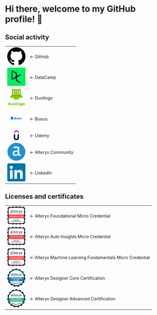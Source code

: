 # Hi there, welcome to my GitHub profile! 👋

## Social activity

<table>
    <tr>
        <td>
            <a href="https://github.com/Szymon-Czuszek">
                <img src="Pictures/GitHub.png" width="60" alt="GitHub Logo"/>
            </a>
        </td>
        <td>
            &#8592; GitHub
        </td>
    </tr>
    <tr>
        <td>
            <a href="https://www.datacamp.com/portfolio/szymon-72c344f3-007c-4d4e-98e4-1a08eb1ec2b6">
                <img src="Pictures/DataCamp.png" width="60" alt="DataCamp Logo"/>
            </a>
        </td>
        <td>
            &#8592; DataCamp
        </td>
    </tr>
    <tr>
        <td>
            <a href="https://www.duolingo.com/profile/SzymonCzus">
                <img src="Pictures/Duolingo.png" width="60" alt="Duolingo Logo"/>
            </a>
        </td>
        <td>
            &#8592; Duolingo
        </td>
    </tr>
    <tr>
        <td>
            <a href="https://www.busuu.com/dashboard/profile/89026859/progress">
                <img src="Pictures/Busuu.png" width="60" alt="Busuu Logo"/>
            </a>
        </td>
        <td>
            &#8592; Busuu
        </td>
    </tr>
    <tr>
        <td>
            <a href="https://www.udemy.com/user/szymon-czuszek/">
                <img src="Pictures/Udemy.png" width="60" alt="Udemy Logo"/>
            </a>
        </td>
        <td>
            &#8592; Udemy
        </td>
    </tr>
    <tr>
        <td>
            <a href="https://community.alteryx.com/t5/user/viewprofilepage/user-id/401608">
                <img src="Pictures/Alteryx.png" width="60" alt="Alteryx Logo"/>
            </a>
        </td>
        <td>
            &#8592; Alteryx Community
        </td>
    </tr>
    <tr>
        <td>
            <a href="https://www.linkedin.com/in/szymon-czuszek/">
                <img src="Pictures/LinkedIn.png" width="60" alt="LinkedIn Logo"/>
            </a>
        </td>
        <td>
            &#8592; LinkedIn
        </td>
    </tr>
</table>

## Licenses and certificates

<table>
    <tr>
        <td>
            <a href="https://www.credly.com/badges/d9d1fd80-b934-47a1-a49a-02401b1efab2">
                <img src="Pictures/alteryx-foundational-micro-credential.png" width="60" alt="Alteryx Foundational Micro Credential Badge"/>
            </a>
        </td>
        <td>
            &#8592; Alteryx Foundational Micro Credential
        </td>
    </tr>
    <tr>
        <td>
            <a href="https://www.credly.com/badges/d678725d-5635-48fd-9502-ce5060e72a55">
                <img src="Pictures/alteryx-auto-insights-micro-credential.png" width="60" alt="Alteryx Auto Insights Micro Credential Badge"/>
            </a>
        </td>
        <td>
            &#8592; Alteryx Auto Insights Micro Credential
        </td>
    </tr>
    <tr>
        <td>
            <a href="https://www.credly.com/badges/d81f3047-f362-46bb-ac81-bec3a2211147">
                <img src="Pictures/machine-learning-fundamentals-micro-credential.png" width="60" alt="Machine Learning Fundamentals Micro Credential Badge"/>
            </a>
        </td>
        <td>
            &#8592; Alteryx Machine Learning Fundamentals Micro Credential
        </td>
    </tr>
    <tr>
        <td>
            <a href="https://www.credly.com/badges/046a8f49-30ff-4fe2-9e88-7b146b4fd225">
                <img src="Pictures/alteryx-designer-core-certification.png" width="60" alt="Alteryx Designer Core Certification Badge"/>
            </a>
        </td>
        <td>
            &#8592; Alteryx Designer Core Certification
        </td>
    </tr>
    <tr>
        <td>
            <a href="https://www.credly.com/badges/6057a859-014d-43a1-8497-e6b1a8eb9196">
                <img src="Pictures/alteryx-designer-advanced-certification.png" width="60" alt="Alteryx Designer Advanced Certification Badge"/>
            </a>
        </td>
        <td>
            &#8592; Alteryx Designer Advanced Certification
        </td>
    </tr>
</table>

<!--
**Szymon-Czuszek/Szymon-Czuszek** is a ✨ _special_ ✨ repository because its `README.md` (this file) appears on your GitHub profile.

Here are some ideas to get you started:

- 🔭 I’m currently working on ...
- 🌱 I’m currently learning ...
- 👯 I’m looking to collaborate on ...
- 🤔 I’m looking for help with ...
- 💬 Ask me about ...
- 📫 How to reach me: ...
- 😄 Pronouns: ...
- ⚡ Fun fact: ...
-->
